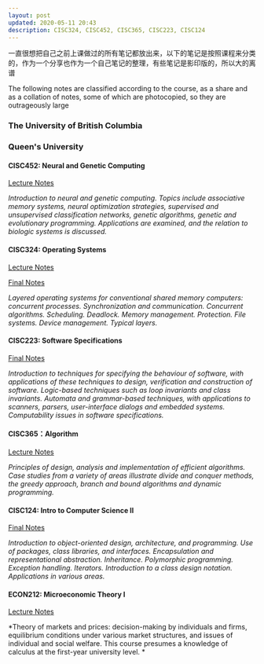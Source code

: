 ```yaml
---
layout: post
updated: 2020-05-11 20:43
description: CISC324, CISC452, CISC365, CISC223, CISC124 
---
```

一直很想把自己之前上课做过的所有笔记都放出来，以下的笔记是按照课程来分类的，作为一个分享也作为一个自己笔记的整理，有些笔记是影印版的，所以大的离谱

The following notes are classified according to the course, as a share and as a collation of notes, some of which are photocopied, so they are outrageously large

### The University of British Columbia

### Queen's University

#### CISC452: Neural and Genetic Computing

<a href="assets/pdf/452_combine.pdf" target="_blank">Lecture Notes</a>

*Introduction to neural and genetic computing. Topics include associative memory systems, neural optimization strategies, supervised and unsupervised classification networks, genetic algorithms, genetic and evolutionary programming. Applications are examined, and the relation to biologic systems is discussed.*

#### CISC324: Operating Systems
<a href="assets/pdf/gener_324.pdf" target="_blank">Lecture Notes</a>

<a href="assets/pdf/324Final.pdf" target="_blank">Final Notes</a>

*Layered operating systems for conventional shared memory computers: concurrent processes. Synchronization and communication. Concurrent algorithms. Scheduling. Deadlock. Memory management. Protection. File systems. Device management. Typical layers.*

#### CISC223: Software Specifications
<a href="assets/pdf/223_final.pdf" target="_blank">Final Notes</a>

*Introduction to techniques for specifying the behaviour of software, with applications of these techniques to design, verification and construction of software. Logic-based techniques such as loop invariants and class invariants. Automata and grammar-based techniques, with applications to scanners, parsers, user-interface dialogs and embedded systems. Computability issues in software specifications.*


#### CISC365：Algorithm
<a href="assets/pdf/365Note.pdf" target="_blank">Lecture Notes</a>

*Principles of design, analysis and implementation of efficient algorithms. Case studies from a variety of areas illustrate divide and conquer methods, the greedy approach, branch and bound algorithms and dynamic programming.*

#### CISC124: Intro to Computer Science II
<a href="assets/pdf/124_REVIEW.pdf" target="_blank">Final Notes</a>

*Introduction to object-oriented design, architecture, and programming. Use of packages, class libraries, and interfaces. Encapsulation and representational abstraction. Inheritance. Polymorphic programming. Exception handling. Iterators. Introduction to a class design notation. Applications in various areas.*

#### ECON212: Microeconomic Theory I
<a href="economics-note" target="_blank">Lecture Notes</a>

*Theory of markets and prices: decision-making by individuals and firms, equilibrium conditions under various market structures, and issues of individual and social welfare. This course presumes a knowledge of calculus at the first-year university level.
*




